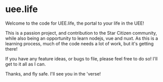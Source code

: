 # uee.life
Welcome to the code for UEE.life, the portal to your life in the UEE!

This is a passion project, and contribution to the Star Citizen community, while also being an opportunity to learn nodejs, vue and nuxt. As this is a learning process, much of the code needs a lot of work, but it's getting there!

If you have any feature ideas, or bugs to file, please feel free to do so! I'll get to it all as I can.

Thanks, and fly safe. I'll see you in the 'verse!
